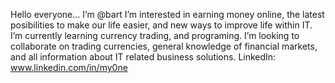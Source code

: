 Hello everyone...
I’m @bart
I’m interested in earning money online, the latest posibilities to make our life easier, and new ways to improve life within IT. 
I’m currently learning currency trading, and programing.
I’m looking to collaborate on trading currencies, general knowledge of financial markets, and all information about IT related business solutions.
LinkedIn: www.linkedin.com/in/my0ne

<!---
biernackiii/biernackiii is a ✨ special ✨ repository because its `README.md` (this file) appears on your GitHub profile.
You can click the Preview link to take a look at your changes.
--->
